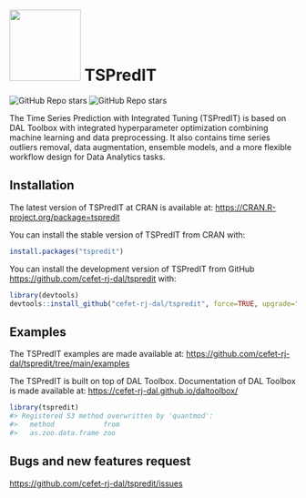 
<!-- README.md is generated from README.Rmd. Please edit that file -->

# <img src='https://raw.githubusercontent.com/cefet-rj-dal/tspredit/master/inst/logo.png' align='centre' height='125' width='125'/> TSPredIT

<!-- badges: start -->

![GitHub Repo
stars](https://img.shields.io/github/stars/cefet-rj-dal/tspredit?logo=Github)
![GitHub Repo stars](https://cranlogs.r-pkg.org/badges/tspredit)
<!-- badges: end -->

The Time Series Prediction with Integrated Tuning (TSPredIT) is based on
DAL Toolbox with integrated hyperparameter optimization combining
machine learning and data preprocessing. It also contains time series
outliers removal, data augmentation, ensemble models, and a more
flexible workflow design for Data Analytics tasks.

## Installation

The latest version of TSPredIT at CRAN is available at:
<https://CRAN.R-project.org/package=tspredit>

You can install the stable version of TSPredIT from CRAN with:

``` r
install.packages("tspredit")
```

You can install the development version of TSPredIT from GitHub
<https://github.com/cefet-rj-dal/tspredit> with:

``` r
library(devtools)
devtools::install_github("cefet-rj-dal/tspredit", force=TRUE, upgrade="never")
```

## Examples

The TSPredIT examples are made available at:
<https://github.com/cefet-rj-dal/tspredit/tree/main/examples>

The TSPredIT is built on top of DAL Toolbox. Documentation of DAL
Toolbox is made available at:
<https://cefet-rj-dal.github.io/daltoolbox/>

``` r
library(tspredit)
#> Registered S3 method overwritten by 'quantmod':
#>   method            from
#>   as.zoo.data.frame zoo
```

## Bugs and new features request

<https://github.com/cefet-rj-dal/tspredit/issues>

